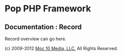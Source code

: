 Pop PHP Framework
=================

Documentation : Record
----------------------

Record overview can go here.

(c) 2009-2012 [Moc 10 Media, LLC.](http://www.moc10media.com) All Rights Reserved.
